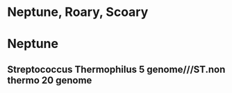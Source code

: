 Neptune, Roary, Scoary
======================

# Neptune
## Streptococcus Thermophilus 5 genome///ST.non thermo 20 genome
